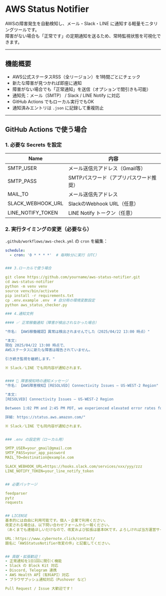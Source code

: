 # AWS Status Notifier

AWSの障害発生を自動検知し、メール・Slack・LINE に通知する軽量モニタリングツールです。  
障害がない場合も「正常です」の定期通知を送るため、常時監視状態を可視化できます。

---

## 機能概要

- AWS公式ステータスRSS（全リージョン）を1時間ごとにチェック
- 新たな障害が見つかれば即座に通知
- 障害がない場合でも「正常通知」を送信（オプションで間引きも可能）
- 通知先：メール（SMTP） / Slack / LINE Notify に対応
- GitHub Actions でもローカル実行でもOK
- 通知済みエントリは `.json` に記録して重複防止

---

## GitHub Actions で使う場合

### 1. 必要な Secrets を設定

| Name               | 内容                                 |
|--------------------|--------------------------------------|
| SMTP_USER          | メール送信元アドレス（Gmail等）        |
| SMTP_PASS          | SMTPパスワード（アプリパスワード推奨） |
| MAIL_TO            | メール送信先アドレス                  |
| SLACK_WEBHOOK_URL  | SlackのWebhook URL（任意）            |
| LINE_NOTIFY_TOKEN  | LINE Notify トークン（任意）          |

### 2. 実行タイミングの変更（必要なら）

`.github/workflows/aws-check.yml` の `cron` を編集：

```yaml
schedule:
  - cron: '0 * * * *'  # 毎時0分に実行（UTC）


### 3.ローカルで使う場合

git clone https://github.com/yourname/aws-status-notifier.git
cd aws-status-notifier
python -m venv venv
source venv/bin/activate
pip install -r requirements.txt
cp .env.example .env  # 自分用の環境変数設定
python aws_status_checker.py

### 4.通知文例

#### ✅ 正常稼働通知（障害が検出されなかった場合）

"件名: 【AWS稼働確認】異常は検出されませんでした（2025/04/22 13:00 時点）"

"本文:
現在 2025/04/22 13:00 時点で、
AWSステータスに新たな障害は報告されていません。

引き続き監視を継続します。"

※ Slack／LINE でも同内容が通知されます。


#### 🚨 障害検知時の通知メッセージ
"件名: 【AWS障害検知】[RESOLVED] Connectivity Issues – US-WEST-2 Region"

"本文:
[RESOLVED] Connectivity Issues – US-WEST-2 Region

Between 1:02 PM and 2:45 PM PDT, we experienced elevated error rates for EC2 and ELB in the US-WEST-2 Region.

詳細: https://status.aws.amazon.com/"

※ Slack／LINE でも同内容が通知されます。


### .env の設定例（ローカル用）

SMTP_USER=your_gmail@gmail.com
SMTP_PASS=your_app_password
MAIL_TO=destination@example.com

SLACK_WEBHOOK_URL=https://hooks.slack.com/services/xxx/yyy/zzz
LINE_NOTIFY_TOKEN=your_line_notify_token


## 必要パッケージ

feedparser
pytz
requests


## LICENSE
基本的には自由に利用可能です。個人・企業で利用ください。
改変される場合は、以下問い合わせフォームから一報ください。
（あくまでも連絡ほしいだけなので、改変および拡張は基本OKです。よろしければ当方運営サイトで紹介します。）

URL：https://www.cybernote.click/contact/ 
題名に「AWSStatusNotifier改変の件」と記載してください。


## 貢献・拡張歓迎！
- 正常通知を1日1回に間引く機能
- Slack の Block Kit 対応
- Discord, Telegram 連携
- AWS Health API（有料API）対応
- ブラウザプッシュ通知対応（Pushover など）

Pull Request / Issue 大歓迎です！



